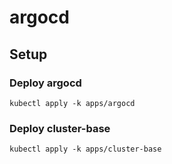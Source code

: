 # argocd

## Setup

### Deploy argocd

```shell
kubectl apply -k apps/argocd
```

### Deploy cluster-base

```shell
kubectl apply -k apps/cluster-base
```
